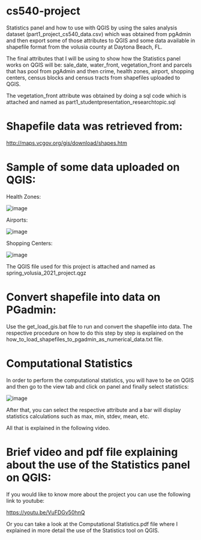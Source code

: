 # cs540-project
Statistics panel and how to use with QGIS by using the sales analysis dataset (part1_project_cs540_data.csv) which was obtained from pgAdmin and then export some of those attributes to QGIS and some data available in shapefile format from the volusia county at Daytona Beach, FL.

The final attributes that I will be using to show how the Statistics panel works on QGIS will be: sale_date, water_front, vegetation_front and parcels that has pool from pgAdmin and then crime, health zones, airport, shopping centers, census blocks and census tracts from shapefiles uploaded to QGIS.

The vegetation_front attribute was obtained by doing a sql code which is attached and named as part1_studentpresentation_researchtopic.sql

# Shapefile data was retrieved from:

http://maps.vcgov.org/gis/download/shapes.htm

# Sample of some data uploaded on QGIS:

Health Zones:

![image](https://user-images.githubusercontent.com/82966526/117110721-9397f680-ad54-11eb-9c3d-932fc962835e.png)

Airports:

![image](https://user-images.githubusercontent.com/82966526/117110890-cfcb5700-ad54-11eb-8b86-4d085f1fc35b.png)

Shopping Centers:

![image](https://user-images.githubusercontent.com/82966526/117110994-f5f0f700-ad54-11eb-810e-a97fc78f9372.png)

The QGIS file used for this project is attached and named as spring_volusia_2021_project.qgz

# Convert shapefile into data on PGadmin:

Use the get_load_gis.bat file to run and convert the shapefile into data. The respective procedure on how to do this step by step is explained on the how_to_load_shapefiles_to_pgadmin_as_numerical_data.txt file.

# Computational Statistics

In order to perform the computational statistics, you will have to be on QGIS and then go to the view tab and click on panel and finally select statistics:

![image](https://user-images.githubusercontent.com/82966526/117111330-6ac43100-ad55-11eb-8b1a-3eebe77af131.png)

After that, you can select the respective attribute and a bar will display statistics calculations such as max, min, stdev, mean, etc.

All that is explained in the following video.

# Brief video and pdf file explaining about the use of the Statistics panel on QGIS:

If you would like to know more about the project you can use the following link to youtube:

https://youtu.be/VuFDGv50hnQ

Or you can take a look at the Computational Statistics.pdf file where I explained in more detail the use of the Statistics tool on QGIS.
